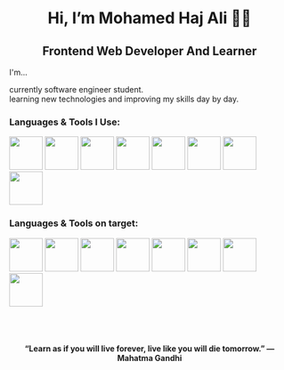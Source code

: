 <h1 align="center"> Hi, I’m Mohamed Haj Ali  👨‍💻 </h1>

<h2 align="center">Frontend Web Developer And Learner </h2>

<p>I'm...</p>
<p>currently software engineer student.<br/>
learning new technologies and improving my skills day by day.</p>

<h3> Languages & Tools I Use: </h3>
<p>
<img src="https://cdn.jsdelivr.net/gh/devicons/devicon/icons/javascript/javascript-original.svg" width="60" height="60" />
<img src="https://cdn.jsdelivr.net/gh/devicons/devicon/icons/java/java-original-wordmark.svg" width="60" height="60" />
<img src="https://cdn.jsdelivr.net/gh/devicons/devicon/icons/html5/html5-original.svg" width="60" height="60"  />
<img src="https://cdn.jsdelivr.net/gh/devicons/devicon/icons/css3/css3-original.svg" width="60" height="60"  />
<img src="https://cdn.jsdelivr.net/gh/devicons/devicon/icons/react/react-original-wordmark.svg" width="60" height="60"  />
<img src="https://cdn.jsdelivr.net/gh/devicons/devicon/icons/sass/sass-original.svg" width="60" height="60"  />
<img src="https://cdn.jsdelivr.net/gh/devicons/devicon/icons/git/git-plain-wordmark.svg" width="60" height="60"  />
<img src="https://cdn.jsdelivr.net/gh/devicons/devicon/icons/redux/redux-original.svg" width="60" height="60"  />
</p>

<h3> Languages & Tools on target: </h3>
<p>
<img src="https://cdn.jsdelivr.net/gh/devicons/devicon/icons/python/python-original.svg" width="60" height="60"  />
<img src="https://cdn.jsdelivr.net/gh/devicons/devicon/icons/django/django-plain.svg" width="60" height="60"  />
<img src="https://cdn.jsdelivr.net/gh/devicons/devicon/icons/nodejs/nodejs-plain-wordmark.svg" width="60" height="60"  />
<img src="https://cdn.jsdelivr.net/gh/devicons/devicon/icons/spring/spring-original-wordmark.svg" width="60" height="60"  />
<img src="https://cdn.jsdelivr.net/gh/devicons/devicon/icons/tailwindcss/tailwindcss-plain.svg" width="60" height="60"  />
<img src="https://cdn.jsdelivr.net/gh/devicons/devicon/icons/csharp/csharp-original.svg" width="60" height="60" />
<img src="https://cdn.jsdelivr.net/gh/devicons/devicon/icons/dotnetcore/dotnetcore-original.svg" width="60" height="60" />
<img src="https://cdn.jsdelivr.net/gh/devicons/devicon/icons/svelte/svelte-original.svg" width="60" height="60" />

</p>
<br><br>
<h4 align="center">“Learn as if you will live forever, live like you will die tomorrow.” — Mahatma Gandhi </h4>
